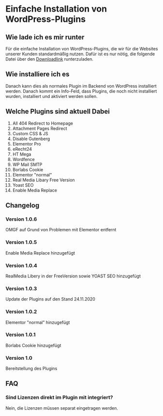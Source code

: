 # Einfache Installation von WordPress-Plugins
## Wie lade ich es mir runter
Für die einfache Installation von WordPress-Plugins, die wir für die Websites unserer Kunden standardmäßig nutzen.
Dafür ist es nur nötig, die folgende Datei über den [Downloadlink](https://github.com/city-map-stade/city-map-plugin/archive/main.zip) runterzuladen. 

## Wie installiere ich es
Danach kann dies als normales Plugin im Backend von WordPress installiert werden. 
Danach kommt ein Info-Feld, dass Plugins, die noch nicht installiert wurden, installiert und aktiviert werden sollen.

## Welche Plugins sind aktuell Dabei
1. All 404 Redirect to Homepage
2. Attachment Pages Redirect
3. Custom CSS & JS
4. Disable Gutenberg
5. Elementor Pro
6. eRecht24
7. HT Mega
8. Wordfence
9. WP Mail SMTP
10. Borlabs Cookie
11. Elementor "normal"
12. Real Media Libary Free Version
13. Yoast SEO
14. Enable Media Replace

## Changelog

### Version 1.0.6
OMGF auf Grund von Problemen mit Elementor entfernt

### Version 1.0.5 
Enable Media Replace hinzugefügt

### Version 1.0.4
RealMedia Libery in der FreeVersion sowie YOAST SEO hinzugefügt

### Version 1.0.3
Update der Plugins auf den Stand 24.11.2020

### Version 1.0.2 
Elementor "normal" hinzugefügt

### Version 1.0.1
Borlabs Cookie hinzugefügt

### Version 1.0
Bereitstellung des Plugins

## FAQ
### Sind Lizenzen direkt im Plugin mit integriert?
Nein, die Lizenzen müssen separat eingetragen werden. 